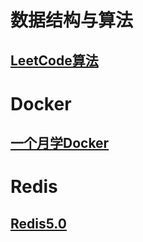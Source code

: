 # 数据结构与算法

## [LeetCode算法](zh-cn/ds/README.md)

# Docker

## [一个月学Docker](zh-cn/docker/README.md)

# Redis

## [Redis5.0](zh-cn/redis/README.md)

